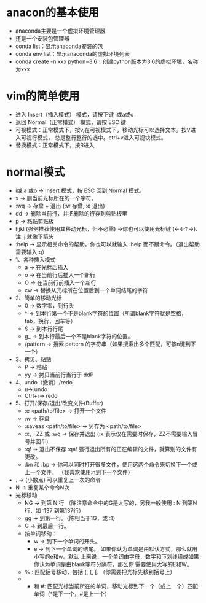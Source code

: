 # anacon的基本使用
- anaconda主要是一个虚拟环境管理器
- 还是一个安装包管理器
- conda list：显示anaconda安装的包
- conda env list：显示anaconda的虚拟环境列表
- conda create -n xxx python=3.6：创建python版本为3.6的虚拟环境，名称为xxx


# vim的简单使用
- 进入 Insert（插入模式） 模式，请按下键 i或a或o 
- 返回 Normal（正常模式） 模式，请按 ESC 键
- 可视模式：正常模式下，按v,在可视模式下，移动光标可以选择文本。按V进入可视行模式， 
总是整行整行的选中。ctrl+v进入可视块模式。
- 替换模式：正常模式下，按R进入
# normal模式
- i或 a 或o →  Insert 模式，按 ESC 回到 Normal 模式。
- x →  删当前光标所在的一个字符。
- :wq → 存盘 + 退出 (:w 存盘, :q 退出)
- dd →  删除当前行，并把删除的行存到剪贴板里
- p → 粘贴剪贴板
- hjkl (强例推荐使用其移动光标，但不必需) →你也可以使用光标键 (←↓↑→). 注: j 就像下箭头
- :help <command> → 显示相关命令的帮助。你也可以就输入 :help 而不跟命令。（退出帮助需要输入:q）
- 1、各种插入模式
    - a → 在光标后插入
    - o → 在当前行后插入一个新行
    - O → 在当前行前插入一个新行
    - cw → 替换从光标所在位置后到一个单词结尾的字符
- 2、简单的移动光标
    - 0 → 数字零，到行头
    - ^ → 到本行第一个不是blank字符的位置（所谓blank字符就是空格，tab，换行，回车等）
    - $ → 到本行行尾
    - g_ → 到本行最后一个不是blank字符的位置。
    - /pattern → 搜索 pattern 的字符串（如果搜索出多个匹配，可按n键到下一个）
- 3、拷贝、粘贴
    - P → 粘贴
    - yy → 拷贝当前行当行于 ddP
- 4、undo（撤销）/redo
    - u→ undo
    - Ctrl+r→ redo
- 5、打开/保存/退出/改变文件(Buffer)
    - :e <path/to/file> → 打开一个文件
    - :w → 存盘
    - :saveas <path/to/file> → 另存为 <path/to/file>
    - :x， ZZ 或 :wq → 保存并退出 (:x 表示仅在需要时保存，ZZ不需要输入冒号并回车)
    - :q! → 退出不保存 :qa! 强行退出所有的正在编辑的文件，就算别的文件有更改。
    - :bn 和 :bp → 你可以同时打开很多文件，使用这两个命令来切换下一个或上一个文件。
    （我喜欢使用:n到下一个文件）
- . → (小数点) 可以重复上一次的命令
- N<command> → 重复某个命令N次
- 光标移动
    - NG → 到第 N 行 （陈注意命令中的G是大写的，另我一般使用 : N 到第N行，如 :137 到第137行）
    - gg → 到第一行。（陈相当于1G，或 :1）
    - G → 到最后一行。
    - 按单词移动：
        - w → 到下一个单词的开头。
        - e → 到下一个单词的结尾。 如果你认为单词是由默认方式，那么就用小写的e和w。默认
        上来说，一个单词由字母，数字和下划线组成如果你认为单词是由blank字符分隔符，那么你
        需要使用大写的E和W。
    - % : 匹配括号移动，包括 (, {, [. （你需要把光标先移到括号上）
    - * 和 #:  匹配光标当前所在的单词，移动光标到下一个（或上一个）匹配单词（*是下一个，#是上一个）